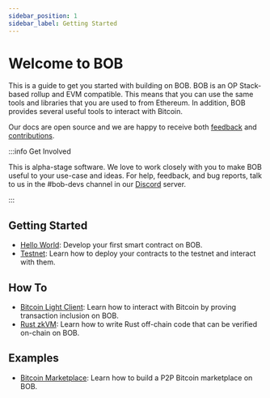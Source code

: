 ```yaml
---
sidebar_position: 1
sidebar_label: Getting Started
---
```


# Welcome to BOB

This is a guide to get you started with building on BOB. BOB is an OP Stack-based rollup and EVM compatible. This means that you can use the same tools and libraries that you are used to from Ethereum. In addition, BOB provides several useful tools to interact with Bitcoin.

Our docs are open source and we are happy to receive both [feedback](https://forms.gle/etYqChR3aahUFuEZ9) and [contributions](https://github.com/bob-collective/bob/tree/master/docs).

:::info Get Involved

This is alpha-stage software. We love to work closely with you to make BOB useful to your use-case and ideas. For help, feedback, and bug reports, talk to us in the #bob-devs channel in our [Discord](https://discordapp.com/invite/interlay) server.

:::

## Getting Started

- [Hello World](helloworld.md): Develop your first smart contract on BOB.
- [Testnet](testnet.md): Learn how to deploy your contracts to the testnet and interact with them.

## How To

- [Bitcoin Light Client](/docs/build/components/relay.md): Learn how to interact with Bitcoin by proving transaction inclusion on BOB.
- [Rust zkVM](/docs/build/components/bonsai.md): Learn how to write Rust off-chain code that can be verified on-chain on BOB.

## Examples

- [Bitcoin Marketplace](/docs/build/examples/btc_swap/): Learn how to build a P2P Bitcoin marketplace on BOB.
